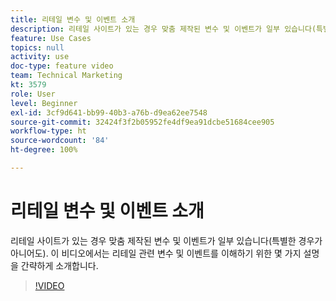 ```yaml
---
title: 리테일 변수 및 이벤트 소개
description: 리테일 사이트가 있는 경우 맞춤 제작된 변수 및 이벤트가 일부 있습니다(특별한 경우가 아니어도). 이 비디오에서는 리테일 관련 변수 및 이벤트를 이해하기 위한 몇 가지 설명을 간략하게 소개합니다.
feature: Use Cases
topics: null
activity: use
doc-type: feature video
team: Technical Marketing
kt: 3579
role: User
level: Beginner
exl-id: 3cf9d641-bb99-40b3-a76b-d9ea62ee7548
source-git-commit: 32424f3f2b05952fe4df9ea91dcbe51684cee905
workflow-type: ht
source-wordcount: '84'
ht-degree: 100%

---
```


# 리테일 변수 및 이벤트 소개

리테일 사이트가 있는 경우 맞춤 제작된 변수 및 이벤트가 일부 있습니다(특별한 경우가 아니어도). 이 비디오에서는 리테일 관련 변수 및 이벤트를 이해하기 위한 몇 가지 설명을 간략하게 소개합니다.

>[!VIDEO](https://video.tv.adobe.com/v/28750/?quality=12)
